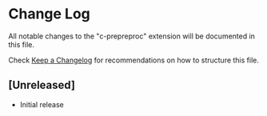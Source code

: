 # Change Log

All notable changes to the "c-prepreproc" extension will be documented in this file.

Check [Keep a Changelog](http://keepachangelog.com/) for recommendations on how to structure this file.

## [Unreleased]

- Initial release